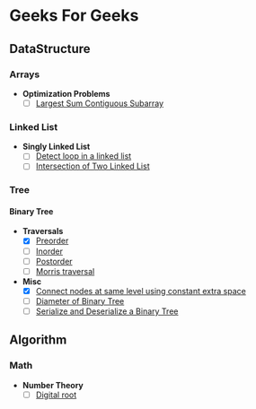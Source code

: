 # Geeks For Geeks

## DataStructure

### Arrays

- **Optimization Problems**
  - [ ] [Largest Sum Contiguous Subarray](Documents/largest-sum-contiguous-subarray.md)

### Linked List
- **Singly Linked List**
  - [ ] [Detect loop in a linked list](Documents/detect-loop-in-a-linked-list.md)
  - [ ] [Intersection of Two Linked List](Documents/intersection-of-two-linked-list.md)

### Tree

#### Binary Tree

- **Traversals**
  - [x] [Preorder](Documents/preorder.md)
  - [ ] [Inorder](Documents/inorder.md)
  - [ ] [Postorder](Documents/postorder.md)
  - [ ] [Morris traversal](Documents/morris-traversal.md)
- **Misc**
  - [x] [Connect nodes at same level using constant extra space](Documents/connect-nodes-at-same-level-using-constant-extra-space.md)
  - [ ] [Diameter of Binary Tree](Documents/diameter-of-binary-tree.md)
  - [ ] [Serialize and Deserialize a Binary Tree](Documents/serialize-and-deserialize-a-binary-tree.md)
  
## Algorithm

### Math
- **Number Theory**
  - [ ] [Digital root](Documents/digital-root.md)
